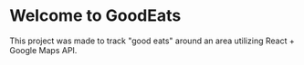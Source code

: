 # Welcome to GoodEats

This project was made to track "good eats" around an area utilizing React + Google Maps API.